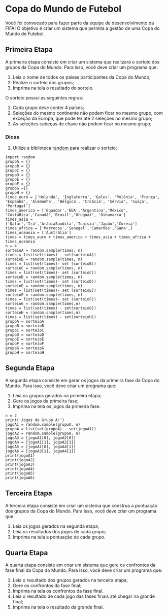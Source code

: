 # Copa do Mundo de Futebol

Você foi convocado para fazer parte da equipe de desenvolvimento da FIFA! O objetivo é criar um sistema que permita a
gestão de uma Copa do Mundo de Futebol.

## Primeira Etapa

A primeira etapa consiste em criar um sistema que realizará o sorteio dos grupos da Copa do Mundo. Para isso, você deve
criar um programa que:

1. Leia o nome de todos os países participantes da Copa do Mundo;
2. Realize o sorteio dos grupos;
3. Imprima na tela o resultado do sorteio.

O sorteio possui as seguintes regras:

1. Cada grupo deve conter 4 países;
2. Seleções do mesmo continente não podem ficar no mesmo grupo, com exceção da Europa, que pode ter até 2 seleções no
mesmo grupo;
3. As seleções cabeças de chave não podem ficar no mesmo grupo;

### Dicas

1. Utilize a biblioteca [random](https://docs.python.org/3/library/random.html) para realizar o sorteio;
```
import random
grupoA = {}
grupoB = {}
grupoC = {}
grupoD = {}
grupoE = {}
grupoF = {}
grupoG ={}
grupoH = {}
times_euro = ['Holanda', 'Inglaterra', 'Gales', 'Polônia', 'França', 'Espanha', 'Alemanha', 'Bélgica', 'Croácia', 'Sérvia', 'Suíça', 'Portugal']
times_america = ['Equador','EUA','Argentina','México', 'CostaRica','Canadá','Brasil','Uruguai', 'Dinamarca']
times_asia = ['Qatar','Irã','ArábiaSaudita','Tunísia','Japão','Coreia']
times_africa = ['Marrocos','Senegal','Camarões','Gana',]
times_oceania = ['Austrália']
times = times_euro + times_america + times_asia + times_africa + times_oceania
n = 4
sorteioA = random.sample(times, n)
times = list(set(times) - set(sorteioA))
sorteioB = random.sample(times, n)
times = list(set(times)- set (sorteioB))
sorteioC = random.sample(times, n)
times = list(set(times)- set (sorteioC))
sorteioD = random.sample(times, n)
times = list(set(times)- set (sorteioD))
sorteioE = random.sample(times, n)
times = list(set(times)- set (sorteioE))
sorteioF = random.sample(times, n)
times = list(set(times)- set (sorteioF))
sorteioG = random.sample(times,n)
times = list(set(times) - set(sorteioG))
sorteioH = random.sample(times,n)
times = list(set(times) - set(sorteioH))
grupoA = sorteioA
grupoB = sorteioB
grupoC = sorteioC
grupoD = sorteioD
grupoE = sorteioE
grupoF = sorteioF
grupoG = sorteioG
grupoH = sorteioH
```
## Segunda Etapa

A segunda etapa consiste em gerar os jogos da primeira fase da Copa do Mundo. Para isso, você deve criar um programa que:

1. Leia os grupos gerados na primeira etapa;
2. Gere os jogos da primeira fase;
3. Imprima na tela os jogos da primeira fase.

```
n = 2
print('Jogos do Grupo A:')
jogoA1 = random.sample(grupoA, n)
grupoA = list(set(grupoA) - set(jogoA1))
jogoA2 = random.sample(grupoA, n)
jogoA3 = [jogoA1[0], jogoA2[0]]
jogoA4 = [jogoA1[1], jogoA2[1]]
jogoA5 = [jogoA1[0], jogoA4[1]]
jogoA6 = [jogoA3[1], jogoA4[1]]
print(jogoA1)
print(jogoA2)
print(jogoA3)
print(jogoA4)
print(jogoA5)
print(jogoA6)
```

## Terceira Etapa

A terceira etapa consiste em criar um sistema que construa a pontuação dos grupos da Copa do Mundo. Para isso, você deve
criar um programa que:

1. Leia os jogos gerados na segunda etapa;
2. Leia os resultados dos jogos de cada grupo;
3. Imprima na tela a pontuação de cada grupo.

## Quarta Etapa

A quarta etapa consiste em criar um sistema que gere os confrontos da fase final da Copa do Mundo. Para isso, você
deve criar um programa que:

1. Leia o resultado dos grupos gerados na terceira etapa;
2. Gere os confrontos da fase final;
3. Imprima na tela os confrontos da fase final.
4. Leia o resultado de cada jogo das fases finais até chegar na grande final;
5. Imprima na tela o resultado da grande final.
